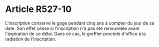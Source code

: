 # Article R527-10

L'inscription conserve le gage pendant cinq ans à compter du jour de sa date. Son effet cesse si l'inscription n'a pas été renouvelée avant l'expiration de ce délai. Dans ce cas, le greffier procède d'office à la radiation de l'inscription.
